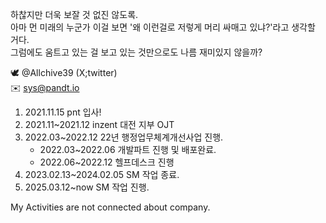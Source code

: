 하찮지만 더욱 보잘 것 없진 않도록.<br>
아마 먼 미래의 누군가 이걸 보면 '왜 이런걸로 저렇게 머리 싸매고 있냐?'라고 생각할 거다.<br>
그럼에도 움트고 있는 걸 보고 있는 것만으로도 나름 재미있지 않을까?

 🕊️  @Allchive39 (X;twitter) <br>
 ✉️ sys@pandt.io <br>
1. 2021.11.15 pnt 입사!
2. 2021.11~2021.12 inzent 대전 지부 OJT
3. 2022.03~2022.12 22년 행정업무체계개선사업 진행.  
   * 2022.03~2022.06 개발파트 진행 및 배포완료.  
   * 2022.06~2022.12 헬프데스크 진행  
4. 2023.02.13~2024.02.05 SM 작업 종료.  
5. 2025.03.12~now SM 작업 진행.

My Activities are not connected about company.
<!-- 사장님만큼 벌고 싶으면 사장님보다 더 공부하자. -->

<!---
yukamikuzzzang/yukamikuzzzang is a ✨ special ✨ repository because its `README.md` (this file) appears on your GitHub profile.
You can click the Preview link to take a look at your changes. Amen.
--->

